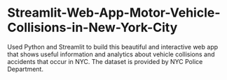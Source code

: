 # Streamlit-Web-App-Motor-Vehicle-Collisions-in-New-York-City
Used Python and Streamlit to build this beautiful and interactive web app that shows useful information and analytics about vehicle collisions and accidents that occur in NYC. The dataset is provided by NYC Police Department.

